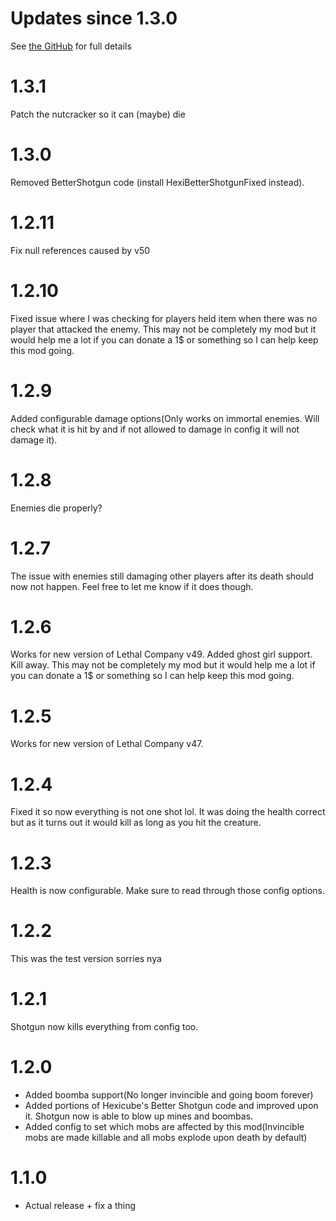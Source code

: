 # Updates since 1.3.0
See [the GitHub](https://github.com/nyakowint/EverythingCanDie-LC/compare/31ea6f1ef15ad8c2215ce57711329908f85c7932...main) for full details

# 1.3.1
Patch the nutcracker so it can (maybe) die

# 1.3.0
Removed BetterShotgun code (install HexiBetterShotgunFixed instead).

# 1.2.11
Fix null references caused by v50

# 1.2.10
Fixed issue where I was checking for players held item when there was no player that attacked the enemy. This may not be completely my mod but it would help me a lot if you can donate a 1$ or something so I can help keep this mod going.

# 1.2.9
Added configurable damage options(Only works on immortal enemies. Will check what it is hit by and if not allowed to damage in config it will not damage it).

# 1.2.8
Enemies die properly?

# 1.2.7
The issue with enemies still damaging other players after its death should now not happen. Feel free to let me know if it does though.

# 1.2.6
Works for new version of Lethal Company v49. Added ghost girl support. Kill away. This may not be completely my mod but it would help me a lot if you can donate a 1$ or something so I can help keep this mod going.

# 1.2.5
Works for new version of Lethal Company v47.

# 1.2.4
Fixed it so now everything is not one shot lol. It was doing the health correct but as it turns out it would kill as long as you hit the creature.

# 1.2.3
Health is now configurable. Make sure to read through those config options.

# 1.2.2
This was the test version sorries nya

# 1.2.1
Shotgun now kills everything from config too.

# 1.2.0
- Added boomba support(No longer invincible and going boom forever)
- Added portions of Hexicube's Better Shotgun code and improved upon it. Shotgun now is able to blow up mines and boombas.
- Added config to set which mobs are affected by this mod(Invincible mobs are made killable and all mobs explode upon death by default)

# 1.1.0
- Actual release + fix a thing

